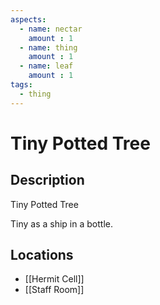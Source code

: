 ```yaml
---
aspects: 
  - name: nectar
    amount : 1
  - name: thing
    amount : 1
  - name: leaf
    amount : 1
tags:
  - thing
---
```


# Tiny Potted Tree

## Description
Tiny Potted Tree

Tiny as a ship in a bottle.
## Locations
- [[Hermit Cell]]
- [[Staff Room]]